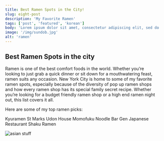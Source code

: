 ```yaml
---
title: Best Ramen Spots in the City!
slug: eight-post
description: 'My Favorite Ramen'
tags: ['post', 'featured', 'korean']
body: 'Lorem ipsum dolor sit amet, consectetur adipiscing elit, sed do eiusmod tempor incididunt ut labore et dolore magna aliqua. Ut enim ad minim veniam, quis nostrud exercitation ullamco laboris nisi ut aliquip ex ea commodo consequat. Duis aute irure dolor in reprehenderit in voluptate velit esse cillum dolore eu fugiat nulla pariatur. Excepteur sint occaecat cupidatat non proident, sunt in culpa qui officia deserunt mollit anim id est laborum.'
image: '/img/sundob.jpg'
alt: 'ramen'
---
```


## Best Ramen Spots in the city

Ramen is one of the best comfort foods in the world. Whether you’re looking to just grab a quick dinner or sit down for a mouthwatering feast, ramen suits any occasion. New York City is home to some of my favorite ramen spots, especially because of the diversity of pop up ramen shops and how every ramen shop has its special family secret recipe. Whether you’re looking for a budget friendly ramen shop or a high end ramen night out, this list covers it all.

Here are some of my top ramen picks:

Kyuramen
St Marks Udon House
Momofuku Noodle Bar
Gen Japanese Restaurant
Shaku Ramen

![asian stuff](/img/asian3.jpg)
